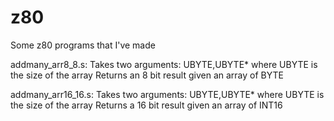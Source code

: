 # z80
Some z80 programs that I've made


addmany_arr8_8.s:
  Takes two arguments: UBYTE,UBYTE*
       where UBYTE is the size of the array
  Returns an 8 bit result given an array of BYTE

addmany_arr16_16.s:
  Takes two arguments: UBYTE,UBYTE*
        where UBYTE is the size of the array 
  Returns a 16 bit result given an array of INT16
